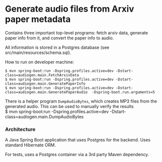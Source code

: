 Generate audio files from Arxiv paper metadata
==============================================

Contains three important top-level programs: fetch arxiv data, generate paper info from it, 
and convert the paper info to audio.
  
All information is stored in a Postgres database (see src/main/resources/schema.sql).

How to run on developer machine:  
```
$ mvn spring-boot:run -Dspring.profiles.active=dev -Dstart-class=audiogen.main.FetchArxivData  
$ mvn spring-boot:run -Dspring.profiles.active=dev -Dstart-class=audiogen.main.GeneratePaperInfo  
$ mvn spring-boot:run -Dspring.profiles.active=dev -Dstart-class=audiogen.main.GeneratePaperAudio  -Dspring-boot.run.arguments=5
```

There is a helper program `DumpAudioBytes`, which creates MP3 files from the generated audio. This can be used to
manually verify the results  
$ mvn spring-boot:run -Dspring.profiles.active=dev -Dstart-class=audiogen.main.DumpAudioBytes  

### Architecture
A Java Spring Boot application that uses Postgres for the backend. Uses standard Hibernate ORM.

For tests, uses a Postgres container via a 3rd party Maven dependency.